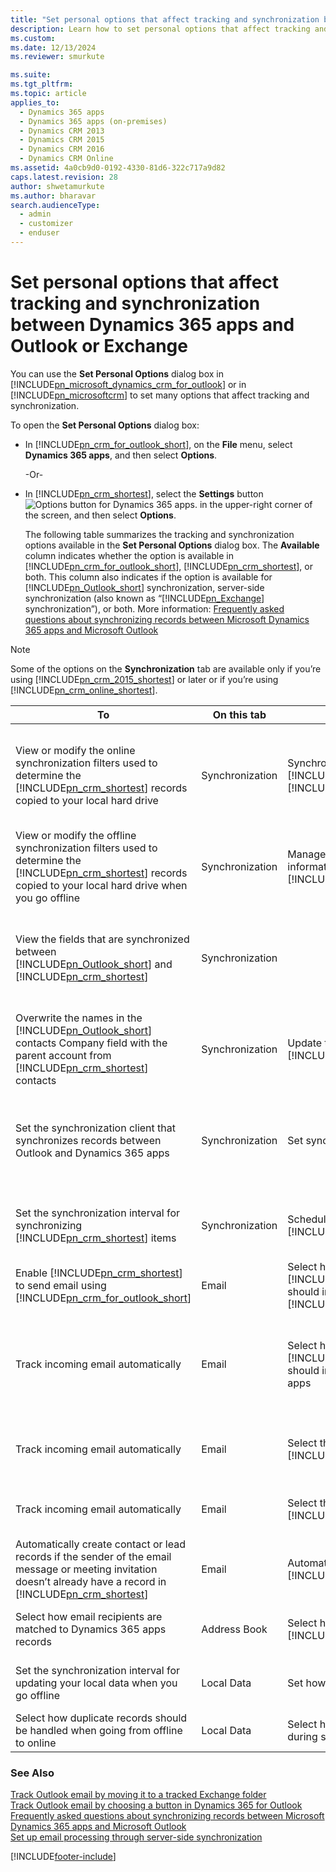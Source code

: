 ```yaml
---
title: "Set personal options that affect tracking and synchronization between Dynamics 365 apps and Outlook or Exchange | MicrosoftDocs"
description: Learn how to set personal options that affect tracking and synchronization between Dynamics 365 apps and Microsoft Outlook or Microsoft Exchange.
ms.custom: 
ms.date: 12/13/2024
ms.reviewer: smurkute 

ms.suite: 
ms.tgt_pltfrm: 
ms.topic: article
applies_to: 
  - Dynamics 365 apps 
  - Dynamics 365 apps (on-premises)
  - Dynamics CRM 2013
  - Dynamics CRM 2015
  - Dynamics CRM 2016
  - Dynamics CRM Online
ms.assetid: 4a0cb9d0-0192-4330-81d6-322c717a9d82
caps.latest.revision: 28
author: shwetamurkute
ms.author: bharavar
search.audienceType: 
  - admin
  - customizer
  - enduser
---
```

# Set personal options that affect tracking and synchronization between Dynamics 365 apps and Outlook or Exchange
You can use the **Set Personal Options** dialog box in [!INCLUDE[pn_microsoft_dynamics_crm_for_outlook](../../includes/pn-microsoft-dynamics-crm-for-outlook.md)] or in [!INCLUDE[pn_microsoftcrm](../../includes/pn-microsoftcrm.md)] to set many options that affect tracking and synchronization.  
  
 To open the **Set Personal Options** dialog box:  
  
- In [!INCLUDE[pn_crm_for_outlook_short](../../includes/pn-crm-for-outlook-short.md)], on the **File** menu, select **Dynamics 365 apps**, and then select **Options**.  
  
   -Or-  
  
- In [!INCLUDE[pn_crm_shortest](../../includes/pn-crm-shortest.md)], select the **Settings** button ![Options button for Dynamics 365 apps.](../media/optionsbutton.png "Options button for Dynamics 365 apps") in the upper-right corner of the screen, and then select **Options**.  
  
  The following table summarizes the tracking and synchronization options available in the **Set Personal Options** dialog box. The **Available** column indicates whether the option is available in [!INCLUDE[pn_crm_for_outlook_short](../../includes/pn-crm-for-outlook-short.md)], [!INCLUDE[pn_crm_shortest](../../includes/pn-crm-shortest.md)], or both. This column also indicates if the option is available for [!INCLUDE[pn_Outlook_short](../../includes/pn-outlook-short.md)] synchronization, server-side synchronization (also known as “[!INCLUDE[pn_Exchange](../../includes/pn-exchange.md)] synchronization”), or both. More information: [Frequently asked questions about synchronizing records between Microsoft Dynamics 365 apps and Microsoft Outlook](frequently-asked-questions-synchronizing-records.md)  
  
> [!NOTE]
>  Some of the options on the **Synchronization** tab are available only if you’re using [!INCLUDE[pn_crm_2015_shortest](../../includes/pn-crm-2015-shortest.md)] or later or if you’re using [!INCLUDE[pn_crm_online_shortest](../../includes/pn-crm-online-shortest.md)].  
  
|  To   | On this tab |    In this section   |    See this option     |     Available    |
|-----|---------|--------|----------------------|-----------------------------|
|                     View or modify the online synchronization filters used to determine the [!INCLUDE[pn_crm_shortest](../../includes/pn-crm-shortest.md)] records copied to your local hard drive                      | Synchronization | Synchronize [!INCLUDE[pn_microsoftcrm](../../includes/pn-microsoftcrm.md)] items with [!INCLUDE[pn_Outlook_short](../../includes/pn-outlook-short.md)] or [!INCLUDE[pn_Exchange](../../includes/pn-exchange.md)] | View or manage the **filters** that determine the [!INCLUDE[pn_crm_shortest](../../includes/pn-crm-shortest.md)] records that are synchronized to your [!INCLUDE[pn_Outlook_short](../../includes/pn-outlook-short.md)] or [!INCLUDE[pn_Exchange](../../includes/pn-exchange.md)] folders.<br /><br /> [!INCLUDE[proc_more_information](../../includes/proc-more-information.md)] [Choose the records to synchronize between Dynamics 365 apps and Outlook or Exchange](choose-records-synchronize-exchange.md) |                       -   From [!INCLUDE[pn_crm_for_outlook_short](../../includes/pn-crm-for-outlook-short.md)] or from [!INCLUDE[pn_crm_shortest](../../includes/pn-crm-shortest.md)]<br />-   For [!INCLUDE[pn_Outlook_short](../../includes/pn-outlook-short.md)] sync or server-side sync                       |
|           View or modify the offline synchronization filters used to determine the [!INCLUDE[pn_crm_shortest](../../includes/pn-crm-shortest.md)] records copied to your local hard drive when you go offline           | Synchronization |                                    Manage your offline filters and take your information offline in [!INCLUDE[proc_crm_for_outlook](../../includes/proc-crm-for-outlook.md)]                                     |                                                                           Manage your **offline filters** to determine what [!INCLUDE[pn_crm_shortest](../../includes/pn-crm-shortest.md)] data you need with you when you go offline.<br /><br /> [!INCLUDE[proc_more_information](../../includes/proc-more-information.md)] [Choose records to work with offline in Dynamics 365 for Outlook](choose-records-work-offline.md)                                                                            |                       -   From [!INCLUDE[pn_crm_for_outlook_short](../../includes/pn-crm-for-outlook-short.md)] or from [!INCLUDE[pn_crm_shortest](../../includes/pn-crm-shortest.md)]<br />-   For [!INCLUDE[pn_Outlook_short](../../includes/pn-outlook-short.md)] sync or server-side sync                       |
|                    View the fields that are synchronized between [!INCLUDE[pn_Outlook_short](../../includes/pn-outlook-short.md)] and [!INCLUDE[pn_crm_shortest](../../includes/pn-crm-shortest.md)]                    | Synchronization |                                                                                                                                                                                                                  |                                 View or manage the **synchronized fields** of [!INCLUDE[pn_Outlook_short](../../includes/pn-outlook-short.md)] or [!INCLUDE[pn_Exchange](../../includes/pn-exchange.md)] items, including appointments, contacts, and tasks.<br /><br /> [!INCLUDE[proc_more_information](../../includes/proc-more-information.md)] [View the fields that are synchronized between Dynamics 365 apps and Dynamics 365 for Outlook](view-fields-synchronized.md)                                 |                       -   From [!INCLUDE[pn_crm_for_outlook_short](../../includes/pn-crm-for-outlook-short.md)] or from [!INCLUDE[pn_crm_shortest](../../includes/pn-crm-shortest.md)]<br />-   For [!INCLUDE[pn_Outlook_short](../../includes/pn-outlook-short.md)] sync or server-side sync                       |
| Overwrite the names in the [!INCLUDE[pn_Outlook_short](../../includes/pn-outlook-short.md)] contacts Company field with the parent account from [!INCLUDE[pn_crm_shortest](../../includes/pn-crm-shortest.md)] contacts | Synchronization |                                                      Update the company field for [!INCLUDE[pn_Outlook_short](../../includes/pn-outlook-short.md)] contacts                                                      |                                                                                                                                                                                                                              Update Company fields with parent account names                                                                                                                                                                                                                               |                                                        -   From [!INCLUDE[pn_crm_for_outlook_short](../../includes/pn-crm-for-outlook-short.md)] only<br />-   For [!INCLUDE[pn_Outlook_short](../../includes/pn-outlook-short.md)] sync or server-side sync                                                        |
|                                                                Set the synchronization client that synchronizes records between Outlook and Dynamics 365 apps                                                                | Synchronization |                                                                                            Set synchronization client                                                                                            |                                                                                                                                    Set this computer to be the client to do synchronization between [!INCLUDE[pn_Outlook_short](../../includes/pn-outlook-short.md)] and your primary [!INCLUDE[pn_microsoftcrm](../../includes/pn-microsoftcrm.md)] organization                                                                                                                                     | -   From [!INCLUDE[pn_crm_for_outlook_short](../../includes/pn-crm-for-outlook-short.md)] only<br />-   For [!INCLUDE[pn_Outlook_short](../../includes/pn-outlook-short.md)] sync only. **Note:**      This option only appears when you have multiple Outlook clients that are connected to the same organization. |
|                                                 Set the synchronization interval for synchronizing [!INCLUDE[pn_crm_shortest](../../includes/pn-crm-shortest.md)] items                                                 | Synchronization |                                                     Schedule automatic synchronization with [!INCLUDE[pn_Outlook_short](../../includes/pn-outlook-short.md)]                                                     |                                                                                                                                                                 Synchronize the [!INCLUDE[pn_crm_shortest](../../includes/pn-crm-shortest.md)] items in my [!INCLUDE[pn_Outlook_short](../../includes/pn-outlook-short.md)] folders every                                                                                                                                                                  |                                                               -   From [!INCLUDE[pn_crm_for_outlook_short](../../includes/pn-crm-for-outlook-short.md)] only<br />-   For [!INCLUDE[pn_Outlook_short](../../includes/pn-outlook-short.md)] sync only                                                                |
|                       Enable [!INCLUDE[pn_crm_shortest](../../includes/pn-crm-shortest.md)] to send email using [!INCLUDE[pn_crm_for_outlook_short](../../includes/pn-crm-for-outlook-short.md)]                        |      Email      | Select how [!INCLUDE[pn_microsoft_dynamics_crm_for_outlook](../../includes/pn-microsoft-dynamics-crm-for-outlook.md)] should integrate email with [!INCLUDE[pn_microsoftcrm](../../includes/pn-microsoftcrm.md)] |                                                                                                                                                    Allow [!INCLUDE[pn_microsoftcrm](../../includes/pn-microsoftcrm.md)] to send email using [!INCLUDE[pn_microsoft_dynamics_crm_for_outlook](../../includes/pn-microsoft-dynamics-crm-for-outlook.md)]                                                                                                                                                     |                                                                                                             From [!INCLUDE[pn_crm_for_outlook_short](../../includes/pn-crm-for-outlook-short.md)] only                                                                                                              |
|                                                                                           Track incoming email automatically                                                                                            |      Email      |                     Select how [!INCLUDE[pn_microsoft_dynamics_crm_for_outlook](../../includes/pn-microsoft-dynamics-crm-for-outlook.md)] should integrate email with Microsoft Dynamics 365 apps                     |                 Check incoming email in [!INCLUDE[pn_Outlook_short](../../includes/pn-outlook-short.md)] and determine whether an email should be linked and saved as a [!INCLUDE[pn_microsoftcrm](../../includes/pn-microsoftcrm.md)] record.<br /><br /> [!INCLUDE[proc_more_information](../../includes/proc-more-information.md)] [Set an option to automatically track incoming Outlook email in Dynamics 365 for Outlook](set-option-automatically-track-incoming-outlook-email.md)                  |                                                                                                             From [!INCLUDE[pn_crm_for_outlook_short](../../includes/pn-crm-for-outlook-short.md)] only                                                                                                              |
|                                                                                           Track incoming email automatically                                                                                            |      Email      |                                                       Select the email messages to track in [!INCLUDE[pn_microsoftcrm](../../includes/pn-microsoftcrm.md)]                                                       |                                                                                                                                                          Track<br /><br /> More information: [Set an option to automatically track incoming Outlook email in Dynamics 365 for Outlook](set-option-automatically-track-incoming-outlook-email.md)                                                                                                                                                           |                                                                            From [!INCLUDE[pn_crm_for_outlook_short](../../includes/pn-crm-for-outlook-short.md)] or from [!INCLUDE[pn_crm_shortest](../../includes/pn-crm-shortest.md)]                                                                             |
|                                                                                           Track incoming email automatically                                                                                            |      Email      |                                                       Select the email messages to track in [!INCLUDE[pn_microsoftcrm](../../includes/pn-microsoftcrm.md)]                                                       |                                                                                                                            Configure Folder Tracking Rules<br /><br /> [!INCLUDE[proc_more_information](../../includes/proc-more-information.md)] [Track Outlook email by moving it to a tracked Exchange folder](track-outlook-email-by-moving-it-tracked-exchange-folder.md)                                                                                                                             |                                                         -   From [!INCLUDE[pn_crm_for_outlook_short](../../includes/pn-crm-for-outlook-short.md)] or from [!INCLUDE[pn_crm_shortest](../../includes/pn-crm-shortest.md)]<br />-   For server-side sync only                                                         |
|          Automatically create contact or lead records if the sender of the email message or meeting invitation doesn’t already have a record in [!INCLUDE[pn_crm_shortest](../../includes/pn-crm-shortest.md)]          |      Email      |                                                          Automatically create records in [!INCLUDE[pn_microsoftcrm](../../includes/pn-microsoftcrm.md)]                                                          |                                                                                                                                                          Create<br /><br /> More information: [Set an option to automatically track incoming Outlook email in Dynamics 365 for Outlook](set-option-automatically-track-incoming-outlook-email.md)                                                                                                                                                          |                                                                            From [!INCLUDE[pn_crm_for_outlook_short](../../includes/pn-crm-for-outlook-short.md)] or from [!INCLUDE[pn_crm_shortest](../../includes/pn-crm-shortest.md)]                                                                             |
|                                                                             Select how email recipients are matched to Dynamics 365 apps records                                                                             |  Address Book   |                                              Select how email recipients are reconciled with [!INCLUDE[pn_microsoftcrm](../../includes/pn-microsoftcrm.md)] records                                              |                                                                                                                                                                                       All options<br /><br /> More information: [Set address book options in Dynamics 365 for Outlook](set-address-book-options.md)                                                                                                                                                                                        |                                                                                                             From [!INCLUDE[pn_crm_for_outlook_short](../../includes/pn-crm-for-outlook-short.md)] only                                                                                                              |
|                                                                    Set the synchronization interval for updating your local data when you go offline                                                                    |   Local Data    |                                                                                        Set how often to update local data                                                                                        |                                                                                                                                                                                     Update local data every<br /><br /> Note: You might not be able to change the interval if your administrator has restricted changes.                                                                                                                                                                                     |                                                                                                             From [!INCLUDE[pn_crm_for_outlook_short](../../includes/pn-crm-for-outlook-short.md)] only                                                                                                              |
|                                                                    Select how duplicate records should be handled when going from offline to online                                                                     |   Local Data    |                                                                      Select how duplicate records should be handled during synchronization                                                                       |                                                                                                                                                                                                                    Enable duplicate detection during offline to online synchronization                                                                                                                                                                                                                     |                                                                                                             From [!INCLUDE[pn_crm_for_outlook_short](../../includes/pn-crm-for-outlook-short.md)] only                                                                                                              |
  
### See Also  
 [Track Outlook email by moving it to a tracked Exchange folder](track-outlook-email-by-moving-it-tracked-exchange-folder.md)   
 [Track Outlook email by choosing a button in Dynamics 365 for Outlook](track-outlook-email-by-choosing-button.md)   
 [Frequently asked questions about synchronizing records between Microsoft Dynamics 365 apps and Microsoft Outlook](frequently-asked-questions-synchronizing-records.md)   
 [Set up email processing through server-side synchronization](/power-platform/admin/set-up-server-side-synchronization-of-email-appointments-contacts-and-tasks)


[!INCLUDE[footer-include](../../includes/footer-banner.md)]
